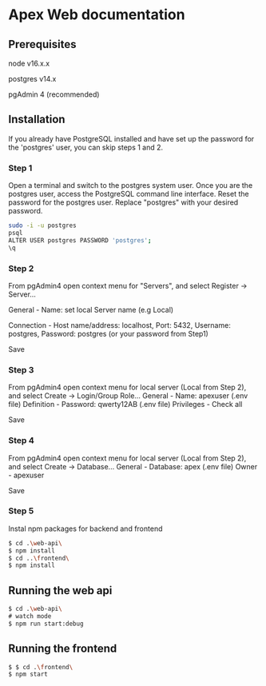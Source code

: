 # Apex Web documentation

## Prerequisites
node v16.x.x

postgres v14.x

pgAdmin 4 (recommended)

## Installation

If you already have PostgreSQL installed and have set up the password for the 'postgres' user, you can skip steps 1 and 2.

### Step 1

Open a terminal and switch to the postgres system user. Once you are the postgres user, access the PostgreSQL command line interface. Reset the password for the postgres user. Replace "postgres" with your desired password.

```bash
sudo -i -u postgres
psql
ALTER USER postgres PASSWORD 'postgres';
\q
```

### Step 2

From pgAdmin4 open context menu for "Servers", and select Register -> Server...

General - Name: set local Server name (e.g Local)

Connection - Host name/address: localhost, Port: 5432, Username: postgres, Password: postgres (or your password from Step1)

Save

### Step 3

From pgAdmin4 open context menu for local server (Local from Step 2), and select Create -> Login/Group Role...
General - Name: apexuser (.env file)
Definition - Password: qwerty12AB (.env file)
Privileges - Check all

Save

### Step 4

From pgAdmin4 open context menu for local server (Local from Step 2), and select Create -> Database...
General - Database: apex (.env file)
Owner - apexuser

Save


### Step 5

Instal npm packages for backend and frontend

```bash
$ cd .\web-api\
$ npm install
$ cd ..\frontend\
$ npm install
```

## Running the web api

```bash
$ cd .\web-api\
# watch mode
$ npm run start:debug

```

## Running the frontend

```bash
$ $ cd .\frontend\
$ npm start

```